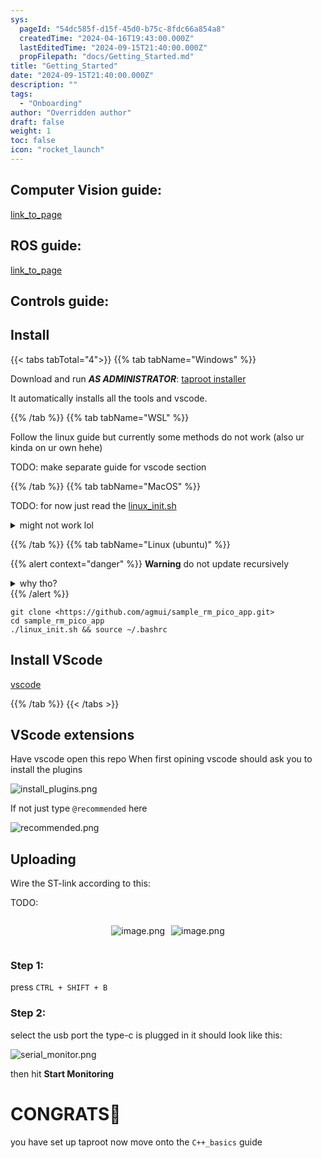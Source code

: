 ```yaml
---
sys:
  pageId: "54dc585f-d15f-45d0-b75c-8fdc66a854a8"
  createdTime: "2024-04-16T19:43:00.000Z"
  lastEditedTime: "2024-09-15T21:40:00.000Z"
  propFilepath: "docs/Getting_Started.md"
title: "Getting_Started"
date: "2024-09-15T21:40:00.000Z"
description: ""
tags:
  - "Onboarding"
author: "Overridden author"
draft: false
weight: 1
toc: false
icon: "rocket_launch"
---
```


## Computer Vision guide:

[link_to_page](86d45bc0-388b-4d26-8848-44f255f73d0e)

## ROS guide:

[link_to_page](3c76c1de-ec8f-46d6-8b0a-294005edc2d5)

## Controls guide:

## Install

{{< tabs tabTotal="4">}}
{{% tab tabName="Windows" %}}

Download and run _**AS ADMINISTRATOR**_: [taproot installer](https://github.com/Thornbots/TeachingFreshies/releases/tag/1.0)

It automatically installs all the tools and vscode.

{{% /tab %}}
{{% tab tabName="WSL" %}}

Follow the linux guide but currently some methods do not work (also ur kinda on ur own hehe)

TODO: make separate guide for vscode section

{{% /tab %}}
{{% tab tabName="MacOS" %}}

TODO: for now just read the [linux_init.sh](https://github.com/agmui/sample_rm_pico_app/blob/main/linux_init.sh)

<details>
<summary>might not work lol</summary>

`brew install libusb pkg-config`

Next install: [vscode](https://code.visualstudio.com/Download)

</details>

{{% /tab %}}
{{% tab tabName="Linux (ubuntu)" %}}

{{% alert context="danger" %}}
**Warning** do not update recursively
<details>
<summary>why tho?</summary>
There are some submodules that may go on for a while (like tinyusb) and I highly
recommend you don't need to get them.
If you want to see what submodules I update just look in `linux_init.sh`
</details>
{{% /alert %}}

```shell
git clone <https://github.com/agmui/sample_rm_pico_app.git>
cd sample_rm_pico_app
./linux_init.sh && source ~/.bashrc
```

## Install VScode

[vscode](https://code.visualstudio.com/Download)

{{% /tab %}}
{{< /tabs >}}

## VScode extensions

Have vscode open this repo
When first opining vscode should ask you to install the plugins

![install_plugins.png](https://prod-files-secure.s3.us-west-2.amazonaws.com/d518164a-d88e-44d1-a4ee-3adb3bd8bce0/89bd30f0-1825-4e77-867b-0a41ce370880/install_plugins.png?X-Amz-Algorithm=AWS4-HMAC-SHA256&X-Amz-Content-Sha256=UNSIGNED-PAYLOAD&X-Amz-Credential=ASIAZI2LB466QREECD2T%2F20250227%2Fus-west-2%2Fs3%2Faws4_request&X-Amz-Date=20250227T021307Z&X-Amz-Expires=3600&X-Amz-Security-Token=IQoJb3JpZ2luX2VjEDEaCXVzLXdlc3QtMiJHMEUCIQDJ%2By0tEyDNBZNDYkD1cXWUZnABErM2pVvwXnAn%2BBTkrAIgP7WA%2BkAzjV%2FEMte%2BdQ3y%2BYB96tHO83S6XHdXtTepPYQq%2FwMIahAAGgw2Mzc0MjMxODM4MDUiDEiUi3q3Q206Um3%2FrSrcA1gAJU%2F53oFyFT6A2llzmjZx232wf5oTlgtWxsEDkgA%2B4DZHOsW2JeLOqDsHQ5Ll5bL3HGyOsgPgI0AsJzyfBXTwYKZARkGwVWVAAQxBqiCrZjTzFMtxgpWm0W%2FkYxHikB20om7Fx5KGVui84Jj3cqbwx2A4sQnAYJVBkJzNtexFWhWMG2ENdAFSEBL1NtezLXpdCayxzTDE5pQ3am%2BFLqO%2Fnr0zivVnZFrFXH1dLoFBa%2FJbjyu%2Bn6tAltjKEmUGwhEtR0zA1yqYq9gq7LG8%2BU8MHRfwtC5XK79Oly%2BwxYr0Mr0Ii4N3SLIizmP2IMxCV33zUOh5v9OoOJCL8IUNEFpETQvgpyFPLIorgMtwN2xdwSNjEgsXHpFBU3kcyDkNxpD7T2Mf2k2kOAdIwdS4wPyOjklfd6Q3c%2FL3tbs1yZqSPGH1y2FxWWvnnTeO3uSVsGKMkf12aMwT%2F2E6ljKkdVJIOLJsfwFJpHy4Pzgpf%2Bg9OScOSMNmbJAhi4U1w9uzpkwnYCRj0lW2j1kAuYd5iW6XDrPnBf2aJNHd6cRK5qJlJa%2B%2B9QE7IOeA%2FNqNs1TvRgBgw%2F3hp6G4KQCk0MEmvts38EPDLPcm%2B7TYvTVz6imyDRFxF%2Bzzv4ShFZYrMKP2%2Fr0GOqUBx71ztuHrzsQZH8QIq1Fp1ftWNdshpcnGmyCrDYUWFhbgGNPcJQSWU01FtNim4PBpuH5Jf8Q1VCrkwrGiMR9AF2Gh8k2lbr6q6kw2MYHyLyBNz4wwjERtF5EeclPcepHc%2B%2F5ZJvMn1mz39j1sPdxndsVcTC2COAuPm%2FbRWPZ65%2FZU7MC4CqfSbXlExnuDX3155EJCFWUCwTvz6bgyrNVnfOWpTeqx&X-Amz-Signature=6f9873ee9a4d1a51e0f34934e6ea6acd1ffee859fd881678d929ea0cef610d54&X-Amz-SignedHeaders=host&x-id=GetObject)

If not just type `@recommended` here  

![recommended.png](https://prod-files-secure.s3.us-west-2.amazonaws.com/d518164a-d88e-44d1-a4ee-3adb3bd8bce0/61e661e9-5d85-4dfc-be0d-8d2097a5e793/recommended.png?X-Amz-Algorithm=AWS4-HMAC-SHA256&X-Amz-Content-Sha256=UNSIGNED-PAYLOAD&X-Amz-Credential=ASIAZI2LB466QREECD2T%2F20250227%2Fus-west-2%2Fs3%2Faws4_request&X-Amz-Date=20250227T021307Z&X-Amz-Expires=3600&X-Amz-Security-Token=IQoJb3JpZ2luX2VjEDEaCXVzLXdlc3QtMiJHMEUCIQDJ%2By0tEyDNBZNDYkD1cXWUZnABErM2pVvwXnAn%2BBTkrAIgP7WA%2BkAzjV%2FEMte%2BdQ3y%2BYB96tHO83S6XHdXtTepPYQq%2FwMIahAAGgw2Mzc0MjMxODM4MDUiDEiUi3q3Q206Um3%2FrSrcA1gAJU%2F53oFyFT6A2llzmjZx232wf5oTlgtWxsEDkgA%2B4DZHOsW2JeLOqDsHQ5Ll5bL3HGyOsgPgI0AsJzyfBXTwYKZARkGwVWVAAQxBqiCrZjTzFMtxgpWm0W%2FkYxHikB20om7Fx5KGVui84Jj3cqbwx2A4sQnAYJVBkJzNtexFWhWMG2ENdAFSEBL1NtezLXpdCayxzTDE5pQ3am%2BFLqO%2Fnr0zivVnZFrFXH1dLoFBa%2FJbjyu%2Bn6tAltjKEmUGwhEtR0zA1yqYq9gq7LG8%2BU8MHRfwtC5XK79Oly%2BwxYr0Mr0Ii4N3SLIizmP2IMxCV33zUOh5v9OoOJCL8IUNEFpETQvgpyFPLIorgMtwN2xdwSNjEgsXHpFBU3kcyDkNxpD7T2Mf2k2kOAdIwdS4wPyOjklfd6Q3c%2FL3tbs1yZqSPGH1y2FxWWvnnTeO3uSVsGKMkf12aMwT%2F2E6ljKkdVJIOLJsfwFJpHy4Pzgpf%2Bg9OScOSMNmbJAhi4U1w9uzpkwnYCRj0lW2j1kAuYd5iW6XDrPnBf2aJNHd6cRK5qJlJa%2B%2B9QE7IOeA%2FNqNs1TvRgBgw%2F3hp6G4KQCk0MEmvts38EPDLPcm%2B7TYvTVz6imyDRFxF%2Bzzv4ShFZYrMKP2%2Fr0GOqUBx71ztuHrzsQZH8QIq1Fp1ftWNdshpcnGmyCrDYUWFhbgGNPcJQSWU01FtNim4PBpuH5Jf8Q1VCrkwrGiMR9AF2Gh8k2lbr6q6kw2MYHyLyBNz4wwjERtF5EeclPcepHc%2B%2F5ZJvMn1mz39j1sPdxndsVcTC2COAuPm%2FbRWPZ65%2FZU7MC4CqfSbXlExnuDX3155EJCFWUCwTvz6bgyrNVnfOWpTeqx&X-Amz-Signature=b9e2e80be299f363fa42c472fc08e195a0509fd5f3c08c55a34d583c305d5173&X-Amz-SignedHeaders=host&x-id=GetObject)

## Uploading

Wire the ST-link according to this:

TODO:

<div style="display: flex;flex-direction: row; column-gap:10px; max-width: 630px;justify-content: center;">
<div>

![image.png](https://prod-files-secure.s3.us-west-2.amazonaws.com/d518164a-d88e-44d1-a4ee-3adb3bd8bce0/210ecb78-1116-4d7b-b9b7-2292f66fa2c2/image.png?X-Amz-Algorithm=AWS4-HMAC-SHA256&X-Amz-Content-Sha256=UNSIGNED-PAYLOAD&X-Amz-Credential=ASIAZI2LB4665WQSKX27%2F20250227%2Fus-west-2%2Fs3%2Faws4_request&X-Amz-Date=20250227T021309Z&X-Amz-Expires=3600&X-Amz-Security-Token=IQoJb3JpZ2luX2VjEDEaCXVzLXdlc3QtMiJHMEUCIQDnUVF5pnokQM6vyWwKg6Dv8fxIgrc67NC27WErWQljJQIgYK9kzwWfO0iicXVfL%2BSP%2BzCshrrfJMYlyaIFWhuKF3gq%2FwMIahAAGgw2Mzc0MjMxODM4MDUiDHnwAnBqx2jTIM9cVSrcA%2FRmohiNvDWlSg%2B4VDAtKNXXpgWX6srJdJtOoTqI%2FTx4L6F1u1xdWm5aYft8ZZc%2ByWCaoCkW1S%2FcL8zXHULVFJU7kPhWwS%2FiPcYE5iW5YO9jtHefkHAEMAI4duTS1aE7%2Bgo0x6I4jlQ9V2v89xRDkeYA28txgKL14uHFV1wkfjWNC2AGFhdiOIAmyJnbWdIiAI7JnVSK16SeROaZcqYsIkf%2BAUvf6L0ovByaFyWUqEMhVu4arFHka3HCW0akwHK6N8muZOICWcTHvCD6mtqvtATYzepitKumPdxFamMcnrrVj7aJG1ePSdluoKFhP%2FimMkafSFNThEI5rufv128NCGqBLOAC7hmOvDFoEFBOkkNrUIPrTyPk8KQFFProVf9UFuiR%2F7eeabU8SfCpIG%2BctbsgP5VNNz%2B85d9RHyVCjw1CFrlKIbFZd3XFMMGQOQ1GHB89R6mwE%2F2NzTaiABtDh0b6FEVibZ%2BwvQTEuSw6aAw9zE6XMU7g5Q45HfNXbL3wZw218LX8u6woru3obddkB0116QE5mmWiP65b4rNlSAatOwn2A63aW6I1MeOKQ%2FRypQ1R9AR6qVZBPFnBL3qvo3RJUHKI34Ds12gd64YQ52F8q%2F9hNwAB3n8IDTw8MKz2%2Fr0GOqUB2TA5sdTQ6ZmXoNP3ufOJ5sLUuPC%2BCVpAOWdGxjlyvN%2BKjPXhBQvzTruROrd%2FNES%2FyeZGi5C6cm2Js22Nx%2FGjKM9fdJJ3OwhAqEIkIsOUqefddWDKNUPYBvGIy69c0vQKwj8IUl4Iy94O4irkKeibdIcW6pUP0pDN%2F3pTTW2cu0lvMcFztqkIduiHayDrjWpijch2KxtnQRd2aV9jAXKKulQ2%2FKRr&X-Amz-Signature=3722d07f9f2939ac71d1e5ce854b534b12241e228c5a8d4232d1ef202edde9fe&X-Amz-SignedHeaders=host&x-id=GetObject)

</div>
<div>

![image.png](https://prod-files-secure.s3.us-west-2.amazonaws.com/d518164a-d88e-44d1-a4ee-3adb3bd8bce0/33a0fd0f-8ca6-4a86-8e09-26e95ded1fff/image.png?X-Amz-Algorithm=AWS4-HMAC-SHA256&X-Amz-Content-Sha256=UNSIGNED-PAYLOAD&X-Amz-Credential=ASIAZI2LB466VBCVWTKF%2F20250227%2Fus-west-2%2Fs3%2Faws4_request&X-Amz-Date=20250227T021310Z&X-Amz-Expires=3600&X-Amz-Security-Token=IQoJb3JpZ2luX2VjEDEaCXVzLXdlc3QtMiJGMEQCIGztmKW1ZsdpXafLVl9zfM43suVsGZ30%2Bl4VIjgQfMzcAiBDdRjB4qa%2BX9rOmAZSIvy9FycJcHJ1Y5S5gVVsKdNzCCr%2FAwhqEAAaDDYzNzQyMzE4MzgwNSIMx9z5Z%2FjTFLxnHbRTKtwDzk53Ki9vZ%2FXjp9ubLYRj2FvZpqw05uN39JCCvAkO%2B4FQaANVyNWaZHzvnzW4nNsjBj0VWdpW1VmEGvFtzh%2BvCQNKfeFBVXf02wDDVoKk%2Bm4p5acB841CtZvNy4lrtDJ8qZe58iI%2B%2B8COZ0ThWfSO%2BtWMcE1Qb7J8TLX7a%2BM5ZmlBOd%2FjfJC%2F9sTTnRb1pxh1C8XQ9%2FQ9HPQ4PEBO287vOII6TJ%2FD0SEay2IWhlqIKkFEmP718eezL2tg52Qg1ZNNOEnt4nEnHDVStL%2Fa72RUK8qbEIoN7se7%2BFJz3ONmx4KWH8GIo4Ijc5b%2BuOc1yEn%2Bnn54BUyJbHH5KuLR%2ByIQghaRDu8JgTk8kQIW5up622WAY%2BwIFSuPxhGUXhoa1zdPuof6iyEF%2BeAhvSSwuVovtc1aVw2%2FAs5NLg0hgyttxRoDT9AFbiiOI65qiQaR5Mj156Ih7bU4fGFjT33HWgU7jA%2FnbGUukrKudHUVvghx%2BtEb9P5SnBRY%2B3m7B700VqbyGLe%2FnuIZxxG%2FzRDT33fBaA0vXJfu3T6ArW1tptrIj5M%2BGj05dWrL3G4AhBZ9VBtLiSt7vC172BxYKIihF%2BuDXKOLbAYEACn0%2Fo2QFMdeeYb0VRBWY%2BQ75f1gpQMw6fb%2BvQY6pgHLnsNplziKkAyEcNW0KRoEOVOEFPL%2FpnhADHilXkN2xOh2Y5ljWuGhi%2BaoabvX3g6zuZCKsNrVI9s7Z6ZvCwnPvT%2Bdx%2F4ZREh0aTwltxJgeIXGxYBT%2Fc78yU69S274PW7uzH98d90RX1sMNFYvKvemT2Mm6Lz%2FBHnuIlidiigq55sjd94WuPip5%2BQzCZxOyGHLzJFHOSyHpkdqLqyaOiaJY42tLE5s&X-Amz-Signature=fe7d6031d3653303cebae05ac07e05f1a692146d1b878ada1a76ddc830aa2266&X-Amz-SignedHeaders=host&x-id=GetObject)

</div>
</div>

### Step 1:

press `CTRL + SHIFT + B`

### Step 2:

select the usb port the type-c is plugged in it should look like this:

![serial_monitor.png](https://prod-files-secure.s3.us-west-2.amazonaws.com/d518164a-d88e-44d1-a4ee-3adb3bd8bce0/f03f4774-05d4-4393-b6a0-d5efb6d315ab/serial_monitor.png?X-Amz-Algorithm=AWS4-HMAC-SHA256&X-Amz-Content-Sha256=UNSIGNED-PAYLOAD&X-Amz-Credential=ASIAZI2LB466QREECD2T%2F20250227%2Fus-west-2%2Fs3%2Faws4_request&X-Amz-Date=20250227T021307Z&X-Amz-Expires=3600&X-Amz-Security-Token=IQoJb3JpZ2luX2VjEDEaCXVzLXdlc3QtMiJHMEUCIQDJ%2By0tEyDNBZNDYkD1cXWUZnABErM2pVvwXnAn%2BBTkrAIgP7WA%2BkAzjV%2FEMte%2BdQ3y%2BYB96tHO83S6XHdXtTepPYQq%2FwMIahAAGgw2Mzc0MjMxODM4MDUiDEiUi3q3Q206Um3%2FrSrcA1gAJU%2F53oFyFT6A2llzmjZx232wf5oTlgtWxsEDkgA%2B4DZHOsW2JeLOqDsHQ5Ll5bL3HGyOsgPgI0AsJzyfBXTwYKZARkGwVWVAAQxBqiCrZjTzFMtxgpWm0W%2FkYxHikB20om7Fx5KGVui84Jj3cqbwx2A4sQnAYJVBkJzNtexFWhWMG2ENdAFSEBL1NtezLXpdCayxzTDE5pQ3am%2BFLqO%2Fnr0zivVnZFrFXH1dLoFBa%2FJbjyu%2Bn6tAltjKEmUGwhEtR0zA1yqYq9gq7LG8%2BU8MHRfwtC5XK79Oly%2BwxYr0Mr0Ii4N3SLIizmP2IMxCV33zUOh5v9OoOJCL8IUNEFpETQvgpyFPLIorgMtwN2xdwSNjEgsXHpFBU3kcyDkNxpD7T2Mf2k2kOAdIwdS4wPyOjklfd6Q3c%2FL3tbs1yZqSPGH1y2FxWWvnnTeO3uSVsGKMkf12aMwT%2F2E6ljKkdVJIOLJsfwFJpHy4Pzgpf%2Bg9OScOSMNmbJAhi4U1w9uzpkwnYCRj0lW2j1kAuYd5iW6XDrPnBf2aJNHd6cRK5qJlJa%2B%2B9QE7IOeA%2FNqNs1TvRgBgw%2F3hp6G4KQCk0MEmvts38EPDLPcm%2B7TYvTVz6imyDRFxF%2Bzzv4ShFZYrMKP2%2Fr0GOqUBx71ztuHrzsQZH8QIq1Fp1ftWNdshpcnGmyCrDYUWFhbgGNPcJQSWU01FtNim4PBpuH5Jf8Q1VCrkwrGiMR9AF2Gh8k2lbr6q6kw2MYHyLyBNz4wwjERtF5EeclPcepHc%2B%2F5ZJvMn1mz39j1sPdxndsVcTC2COAuPm%2FbRWPZ65%2FZU7MC4CqfSbXlExnuDX3155EJCFWUCwTvz6bgyrNVnfOWpTeqx&X-Amz-Signature=bb1c27399da4b67fb0bfbb5dc8ab74b8eacb22d0deea9ea4a0484780e1a7873f&X-Amz-SignedHeaders=host&x-id=GetObject)

then hit **Start Monitoring**

# CONGRATS🎉

you have set up taproot now move onto the `C++_basics` guide
